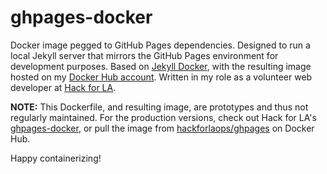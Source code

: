 # ghpages-docker

Docker image pegged to GitHub Pages dependencies. Designed to run a local Jekyll server that mirrors the GitHub Pages environment for development purposes. Based on [Jekyll Docker](https://github.com/envygeeks/jekyll-docker), with the resulting image hosted on my [Docker Hub account](https://hub.docker.com/repository/registry-1.docker.io/ericvennemeyer/gh-pages/tags?page=1&ordering=last_updated). Written in my role as a volunteer web developer at [Hack for LA](https://www.hackforla.org/).

**NOTE:** This Dockerfile, and resulting image, are prototypes and thus not regularly maintained. For the production versions, check out Hack for LA's [ghpages-docker](https://github.com/hackforla/ghpages-docker), or pull the image from [hackforlaops/ghpages](https://hub.docker.com/r/hackforlaops/ghpages/tags) on Docker Hub.

Happy containerizing!
